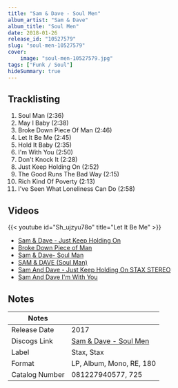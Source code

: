 ```yaml
---
title: "Sam & Dave - Soul Men"
album_artist: "Sam & Dave"
album_title: "Soul Men"
date: 2018-01-26
release_id: "10527579"
slug: "soul-men-10527579"
cover:
    image: "soul-men-10527579.jpg"
tags: ["Funk / Soul"]
hideSummary: true
---
```


## Tracklisting
1. Soul Man (2:36)
2. May I Baby (2:38)
3. Broke Down Piece Of Man (2:46)
4. Let It Be Me (2:45)
5. Hold It Baby (2:35)
6. I'm With You (2:50)
7. Don't Knock It (2:28)
8. Just Keep Holding On (2:52)
9. The Good Runs The Bad Way (2:15)
10. Rich Kind Of Poverty (2:13)
11. I've Seen What Loneliness Can Do (2:58)

## Videos
{{< youtube id="Sh_ujzyu78o" title="Let It Be Me" >}}
- [Sam & Dave - Just Keep Holding On](https://www.youtube.com/watch?v=7Mn5ZJd74Cs)
- [Broke Down Piece of Man](https://www.youtube.com/watch?v=J0rUeSccx-I)
- [Sam & Dave- Soul Man](https://www.youtube.com/watch?v=m7sKnLrsOwo)
- [SAM & DAVE  (Soul Man)](https://www.youtube.com/watch?v=7DL_qz8i9b4)
- [Sam And Dave - Just Keep Holding On STAX STEREO](https://www.youtube.com/watch?v=w5-1H2-MVGM)
- [Sam And Dave  I'm With You](https://www.youtube.com/watch?v=gTxg0V_Jkuk)

## Notes

| Notes          |             |
| ---------------| ----------- |
| Release Date   | 2017 |
| Discogs Link   | [Sam & Dave - Soul Men](https://www.discogs.com/release/10527579) |
| Label          | Stax, Stax |
| Format         | LP, Album, Mono, RE, 180 |
| Catalog Number | 081227940577, 725 |

